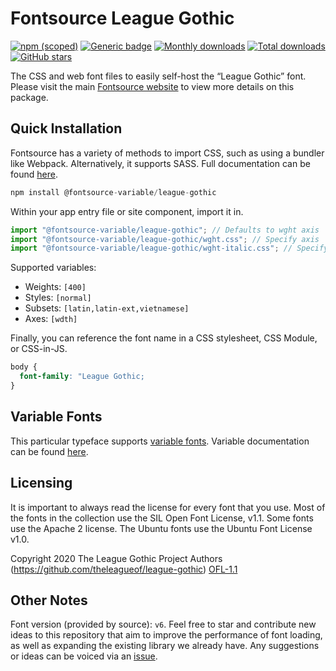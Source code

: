 # Fontsource League Gothic

[![npm (scoped)](https://img.shields.io/npm/v/@fontsource/league-gothic?color=brightgreen)](https://www.npmjs.com/package/@fontsource/league-gothic) [![Generic badge](https://img.shields.io/badge/fontsource-passing-brightgreen)](https://github.com/fontsource/fontsource) [![Monthly downloads](https://badgen.net/npm/dm/@fontsource/league-gothic)](https://github.com/fontsource/fontsource) [![Total downloads](https://badgen.net/npm/dt/@fontsource/league-gothic)](https://github.com/fontsource/fontsource) [![GitHub stars](https://img.shields.io/github/stars/fontsource/fontsource.svg?style=social&label=Star)](https://github.com/fontsource/fontsource/stargazers)

The CSS and web font files to easily self-host the “League Gothic” font. Please visit the main [Fontsource website](https://fontsource.org/fonts/league-gothic) to view more details on this package.

## Quick Installation

Fontsource has a variety of methods to import CSS, such as using a bundler like Webpack. Alternatively, it supports SASS. Full documentation can be found [here](https://beta.fontsource.org/docs/getting-started/introduction).

```javascript
npm install @fontsource-variable/league-gothic
```

Within your app entry file or site component, import it in.

```javascript
import "@fontsource-variable/league-gothic"; // Defaults to wght axis
import "@fontsource-variable/league-gothic/wght.css"; // Specify axis
import "@fontsource-variable/league-gothic/wght-italic.css"; // Specify axis and style

```

Supported variables:
- Weights: `[400]`
- Styles: `[normal]`
- Subsets: `[latin,latin-ext,vietnamese]`
- Axes: `[wdth]`

Finally, you can reference the font name in a CSS stylesheet, CSS Module, or CSS-in-JS.

```css
body {
  font-family: "League Gothic;
}
```

## Variable Fonts

This particular typeface supports [variable fonts](https://developer.mozilla.org/en-US/docs/Web/CSS/CSS_Fonts/Variable_Fonts_Guide).
Variable documentation can be found [here](https://fontsource.org/docs/variable-fonts).

## Licensing
It is important to always read the license for every font that you use.
Most of the fonts in the collection use the SIL Open Font License, v1.1. Some fonts use the Apache 2 license. The Ubuntu fonts use the Ubuntu Font License v1.0.

Copyright 2020 The League Gothic Project Authors (https://github.com/theleagueof/league-gothic)
[OFL-1.1](http://scripts.sil.org/OFL)

## Other Notes
Font version (provided by source): `v6`.
Feel free to star and contribute new ideas to this repository that aim to improve the performance of font loading, as well as expanding the existing library we already have. Any suggestions or ideas can be voiced via an [issue](https://github.com/fontsource/fontsource/issues).